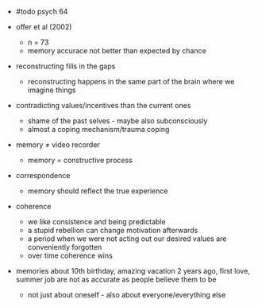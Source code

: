 - #todo psych 64
- offer et al (2002)
	- n = 73
	- memory accurace not better than expected by chance

- reconstructing fills in the gaps
	- reconstructing happens in the same part of the brain where we imagine things
- contradicting values/incentives than the current ones
	- shame of the past selves - maybe also subconsciously
	- almost a coping mechanism/trauma coping

- memory $\neq$ video recorder
	- memory = constructive process 
- correspondence
	- memory should reflect the true experience
- coherence
	- we like consistence and being predictable
	- a stupid rebellion can change motivation afterwards
	- a period when we were not acting out our desired values are conveniently forgotten
	- over time coherence wins
- memories about 10th birthday, amazing vacation 2 years ago, first love, summer job are not as accurate as people believe them to be
	- not just about oneself - also about everyone/everything else